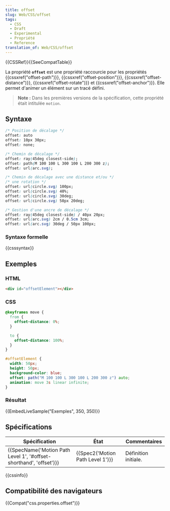 ```yaml
---
title: offset
slug: Web/CSS/offset
tags:
  - CSS
  - Draft
  - Experimental
  - Propriété
  - Reference
translation_of: Web/CSS/offset
---
```

{{CSSRef}}{{SeeCompatTable}}

La propriété **`offset`** est une propriété raccourcie pour les propriétés {{cssxref("offset-path")}}, {{cssxref("offset-position")}}, {{cssxref("offset-distance")}}, {{cssxref("offset-rotate")}} et {{cssxref("offset-anchor")}}. Elle permet d'animer un élément sur un tracé défini.

> **Note :** Dans les premières versions de la spécification, cette propriété était intitulée `motion`.

## Syntaxe

```css
/* Position de décalage */
offset: auto
offset: 10px 30px;
offset: none;

/* Chemin de décalage */
offset: ray(45deg closest-side);
offset: path(M 100 100 L 300 100 L 200 300 z);
offset: url(arc.svg);

/* Chemin de décalage avec une distance et/ou */
/* une rotation */
offset: url(circle.svg) 100px;
offset: url(circle.svg) 40%;
offset: url(circle.svg) 30deg;
offset: url(circle.svg) 50px 20deg;

/* Gestion d'une ancre de décalage */
offset: ray(45deg closest-side) / 40px 20px;
offset: url(arc.svg) 2cm / 0.5cm 3cm;
offset: url(arc.svg) 30deg / 50px 100px;
```

### Syntaxe formelle

{{csssyntax}}

## Exemples

### HTML

```html
<div id="offsetElement"></div>
```

### CSS

```css
@keyframes move {
  from {
    offset-distance: 0%;
  }

  to {
    offset-distance: 100%;
  }
}

#offsetElement {
  width: 50px;
  height: 50px;
  background-color: blue;
  offset: path("M 100 100 L 300 100 L 200 300 z") auto;
  animation: move 3s linear infinite;
}
```

### Résultat

{{EmbedLiveSample("Exemples", 350, 350)}}

## Spécifications

| Spécification                                                                            | État                                         | Commentaires         |
| ---------------------------------------------------------------------------------------- | -------------------------------------------- | -------------------- |
| {{SpecName('Motion Path Level 1', '#offset-shorthand', 'offset')}} | {{Spec2('Motion Path Level 1')}} | Définition initiale. |

{{cssinfo}}

## Compatibilité des navigateurs

{{Compat("css.properties.offset")}}
